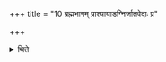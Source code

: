 +++
title = "10 ब्रह्मभागम् प्राश्यायाडग्निर्जातवेदाः प्र"

+++

<details><summary>थिते</summary>

10. Having consumed the Brahman's portion, with ayāḍagnirjātvedāḥ... having stood near the Āhavanīya while praising it, he goes back by the same way by which he had come.
</details>
